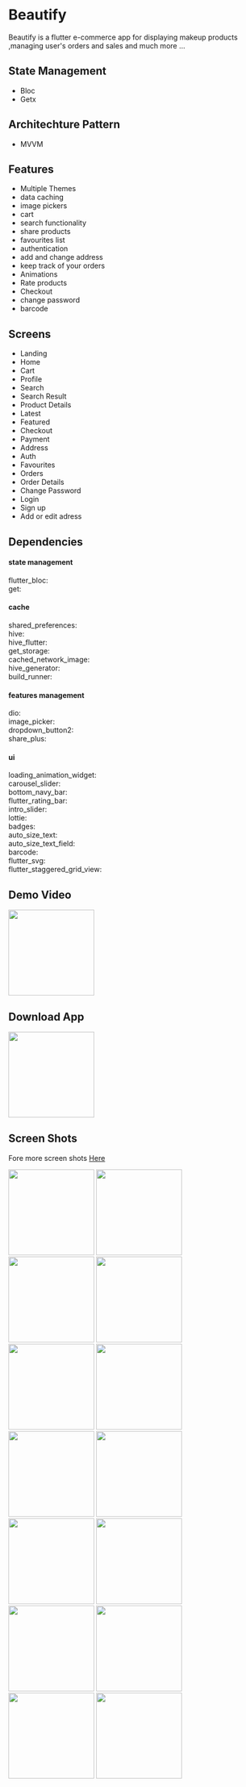 # Beautify
Beautify is a flutter e-commerce app for displaying makeup products ,managing user's orders and sales and much more ...


## State Management
- Bloc
- Getx

## Architechture Pattern
- MVVM

## Features
- Multiple Themes 
- data caching 
- ️image pickers 
- cart 
- search functionality 
- share products 
- favourites list 
- authentication 
- add and change address 
- keep track of your orders
- Animations 
- Rate products
- Checkout
- change password
- barcode

## Screens
- Landing 
- Home
- Cart
- Profile
- ️Search
- Search Result
- Product Details
- Latest
- Featured
- Checkout
- Payment
- Address
- Auth
- Favourites
- Orders
- Order Details
- Change Password
- Login
- Sign up
- Add or edit adress

## Dependencies

#### state management
flutter_bloc:       
get:        
       

#### cache
shared_preferences:     
hive:       
hive_flutter:       
get_storage:        
cached_network_image:       
hive_generator:     
build_runner:       


#### features management
dio:     
image_picker:       
dropdown_button2:       
share_plus:     


#### ui
loading_animation_widget:       
carousel_slider:        
bottom_navy_bar:        
flutter_rating_bar:     
intro_slider:       
lottie:     
badges:     
auto_size_text:     
auto_size_text_field:    
barcode:        
flutter_svg:        
flutter_staggered_grid_view:       

## Demo Video
<a href="https://youtu.be/g5LlurmEySM"><img src="https://upload.wikimedia.org/wikipedia/commons/thumb/e/e1/Logo_of_YouTube_%282015-2017%29.svg/2560px-Logo_of_YouTube_%282015-2017%29.svg.png" width="170"></img></a>

## Download App
<a href="https://github.com/mo7amedaliEbaid/beautify/releases/download/v1.0.0/beautify.apk"><img src="https://playerzon.com/asset/download.png" width="170"></img></a>


## Screen Shots
Fore more screen shots [Here](https://github.com/mo7amedaliEbaid/beautify/blob/c4a408d1fbbaa2536a3c3a167b1ab08365e36c77/updated_screenshots)
<br />
<p float="left">
   <img src="https://github.com/mo7amedaliEbaid/beautify/blob/c4a408d1fbbaa2536a3c3a167b1ab08365e36c77/updated_screenshots/landingdark.jpg" width="170" />
   <img src="https://github.com/mo7amedaliEbaid/beautify/blob/c4a408d1fbbaa2536a3c3a167b1ab08365e36c77/updated_screenshots/landing.jpg" width="170" />
   <img src="https://github.com/mo7amedaliEbaid/beautify/blob/cd3e7aa4116c8173a4407e689d3bfa6776137868/updated_screenshots/homedark.jpg" width="170" />
   <img src="https://github.com/mo7amedaliEbaid/beautify/blob/cd3e7aa4116c8173a4407e689d3bfa6776137868/updated_screenshots/homelight.jpg" width="170" />
   <img src="https://github.com/mo7amedaliEbaid/beautify/blob/cd3e7aa4116c8173a4407e689d3bfa6776137868/updated_screenshots/latestlight.jpg" width="170" />
   <img src="https://github.com/mo7amedaliEbaid/beautify/blob/cd3e7aa4116c8173a4407e689d3bfa6776137868/updated_screenshots/featureddark.jpg" width="170" />
   <img src="https://github.com/mo7amedaliEbaid/beautify/blob/cd3e7aa4116c8173a4407e689d3bfa6776137868/updated_screenshots/searchdark.jpg" width="170" />
   <img src="https://github.com/mo7amedaliEbaid/beautify/blob/cd3e7aa4116c8173a4407e689d3bfa6776137868/updated_screenshots/searchresultdark.jpg" width="170" />
   <img src="https://github.com/mo7amedaliEbaid/beautify/blob/ab41b3045bda1a71646d9a0fc4459174077382bc/updated_screenshots/cartdark.jpg" width="170" />
   <img src="https://github.com/mo7amedaliEbaid/beautify/blob/ab41b3045bda1a71646d9a0fc4459174077382bc/updated_screenshots/cartlight.jpg" width="170" />
   <img src="https://github.com/mo7amedaliEbaid/beautify/blob/37395dabb92d19d504be3857cc51f1b7acbf8bf1/updated_screenshots/checkoutl.jpg" width="170" />
   <img src="https://github.com/mo7amedaliEbaid/beautify/blob/c4a408d1fbbaa2536a3c3a167b1ab08365e36c77/updated_screenshots/profile2.jpg" width="170" />
   <img src="https://github.com/mo7amedaliEbaid/beautify/blob/c4a408d1fbbaa2536a3c3a167b1ab08365e36c77/updated_screenshots/payment.jpg" width="170" />
   <img src="https://github.com/mo7amedaliEbaid/beautify/blob/c4a408d1fbbaa2536a3c3a167b1ab08365e36c77/updated_screenshots/orderdetails.jpg" width="170" />
</p>
